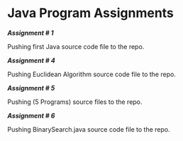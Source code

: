 
# Java Program Assignments


***Assignment # 1***

Pushing first Java source code file to the repo.


***Assignment # 4***

Pushing Euclidean Algorithm source code file to the repo.


***Assignment # 5***

Pushing (5 Programs) source files to the repo.


***Assignment # 6***

Pushing BinarySearch.java source code file to the repo.
